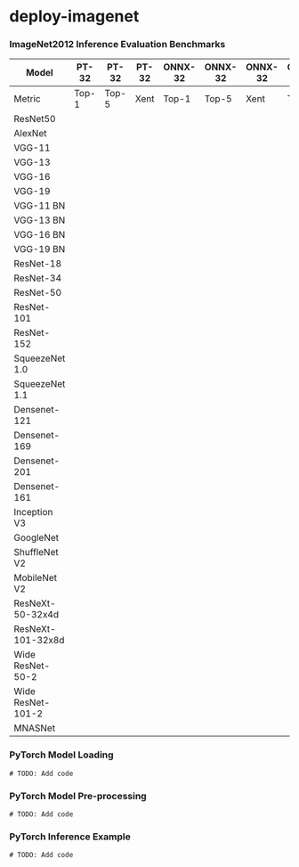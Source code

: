 # deploy-imagenet

### ImageNet2012 Inference Evaluation Benchmarks

| Model             | PT-32 | PT-32 | PT-32 | ONNX-32 | ONNX-32 | ONNX-32 | ONNX-8 | ONNX-8 | ONNX-8  |
| ----------------- | ----- | ----- | ----- | ------- | ------- | ------- | ------ | ------ | ------- |
| Metric            | Top-1 | Top-5 | Xent  | Top-1   | Top-5   | Xent    | Top-1  | Top-5  | Xent    |
| ResNet50          |       |       |       |         |         |         |        |        |         |
| AlexNet           |       |       |       |         |         |         |        |        |         |
| VGG-11            |       |       |       |         |         |         |        |        |         |
| VGG-13            |       |       |       |         |         |         |        |        |         |
| VGG-16            |       |       |       |         |         |         |        |        |         |
| VGG-19            |       |       |       |         |         |         |        |        |         |
| VGG-11 BN         |       |       |       |         |         |         |        |        |         |
| VGG-13 BN         |       |       |       |         |         |         |        |        |         |
| VGG-16 BN         |       |       |       |         |         |         |        |        |         |
| VGG-19 BN         |       |       |       |         |         |         |        |        |         |
| ResNet-18         |       |       |       |         |         |         |        |        |         |
| ResNet-34         |       |       |       |         |         |         |        |        |         |
| ResNet-50         |       |       |       |         |         |         |        |        |         |
| ResNet-101        |       |       |       |         |         |         |        |        |         |
| ResNet-152        |       |       |       |         |         |         |        |        |         |
| SqueezeNet 1.0    |       |       |       |         |         |         |        |        |         |
| SqueezeNet 1.1    |       |       |       |         |         |         |        |        |         |
| Densenet-121      |       |       |       |         |         |         |        |        |         |
| Densenet-169      |       |       |       |         |         |         |        |        |         |
| Densenet-201      |       |       |       |         |         |         |        |        |         |
| Densenet-161      |       |       |       |         |         |         |        |        |         |
| Inception V3      |       |       |       |         |         |         |        |        |         |
| GoogleNet         |       |       |       |         |         |         |        |        |         |
| ShuffleNet V2     |       |       |       |         |         |         |        |        |         |
| MobileNet V2      |       |       |       |         |         |         |        |        |         |
| ResNeXt-50-32x4d  |       |       |       |         |         |         |        |        |         |
| ResNeXt-101-32x8d |       |       |       |         |         |         |        |        |         |
| Wide ResNet-50-2  |       |       |       |         |         |         |        |        |         |
| Wide ResNet-101-2 |       |       |       |         |         |         |        |        |         |
| MNASNet           |       |       |       |         |         |         |        |        |         |

<!---------------------------------
TODO: Make cleaner column header
TODO: Add Results 
---------------------------------->

### PyTorch Model Loading
```
# TODO: Add code
```

### PyTorch Model Pre-processing
```
# TODO: Add code
```

### PyTorch Inference Example
```
# TODO: Add code
```


